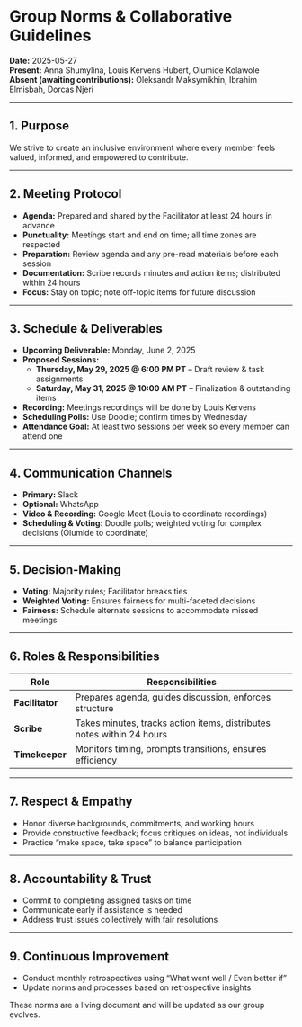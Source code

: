# Group Norms & Collaborative Guidelines

**Date:** 2025-05-27  
**Present:** Anna Shumylina, Louis Kervens Hubert, Olumide Kolawole  
**Absent (awaiting contributions):** Oleksandr Maksymikhin, Ibrahim Elmisbah,
  Dorcas Njeri

---

## 1. Purpose

We strive to create an inclusive environment where every member feels valued,
informed, and empowered to contribute.

---

## 2. Meeting Protocol

- **Agenda:** Prepared and shared by the Facilitator at least 24 hours in
advance
- **Punctuality:** Meetings start and end on time; all time zones are respected
- **Preparation:** Review agenda and any pre-read materials before each session
- **Documentation:** Scribe records minutes and action items; distributed
within 24 hours
- **Focus:** Stay on topic; note off-topic items for future discussion

---

## 3. Schedule & Deliverables

- **Upcoming Deliverable:** Monday, June 2, 2025  
- **Proposed Sessions:**  
  - **Thursday, May 29, 2025 @ 6:00 PM PT** – Draft review & task assignments  
  - **Saturday, May 31, 2025 @ 10:00 AM PT** – Finalization & outstanding items
- **Recording:** Meetings recordings will be done by Louis Kervens  
- **Scheduling Polls:** Use Doodle; confirm times by Wednesday  
- **Attendance Goal:** At least two sessions per week so every member
can attend one

---

## 4. Communication Channels

- **Primary:** Slack  
- **Optional:** WhatsApp  
- **Video & Recording:** Google Meet (Louis to coordinate recordings)  
- **Scheduling & Voting:** Doodle polls; weighted voting for complex decisions
(Olumide to coordinate)

---

## 5. Decision-Making

- **Voting:** Majority rules; Facilitator breaks ties  
- **Weighted Voting:** Ensures fairness for multi-faceted decisions  
- **Fairness:** Schedule alternate sessions to accommodate missed meetings

---

## 6. Roles & Responsibilities

<!-- markdownlint-disable MD013 -->

| Role         | Responsibilities                                                                 |
| ------------ | -------------------------------------------------------------------------------- |
| **Facilitator** | Prepares agenda, guides discussion, enforces structure                          |
| **Scribe**      | Takes minutes, tracks action items, distributes notes within 24 hours          |
| **Timekeeper**  | Monitors timing, prompts transitions, ensures efficiency                       |

<!-- markdownlint-enable MD013 -->

---

## 7. Respect & Empathy

- Honor diverse backgrounds, commitments, and working hours  
- Provide constructive feedback; focus critiques on ideas, not individuals  
- Practice “make space, take space” to balance participation

---

## 8. Accountability & Trust

- Commit to completing assigned tasks on time  
- Communicate early if assistance is needed  
- Address trust issues collectively with fair resolutions

---

## 9. Continuous Improvement

- Conduct monthly retrospectives using “What went well / Even better if”  
- Update norms and processes based on retrospective insights  

These norms are a living document and will be updated as our group evolves.
